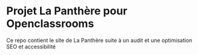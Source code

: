 # Projet La Panthère pour Openclassrooms

Ce repo contient le site de La Panthère suite à un audit et une optimisation SEO et accessibilité

